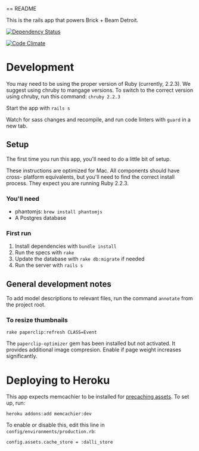 == README

This is the rails app that powers Brick + Beam Detroit.

[![Dependency Status](https://gemnasium.com/hampelm/brickbeam.svg)](https://gemnasium.com/hampelm/brickbeam)

[![Code Climate](https://codeclimate.com/github/hampelm/brickbeam/badges/gpa.svg)](https://codeclimate.com/github/hampelm/brickbeam)

# Development

You may need to be using the proper version of Ruby (currently, 2.2.3). We
suggest using chruby to mangage versions. To switch to the correct version using chruby, run this command: `chruby 2.2.3`

Start the app with `rails s`

Watch for sass changes and recompile, and run code linters with `guard` in a new tab.

## Setup

The first time you run this app, you'll need to do a little bit of setup.

These instructions are optimized for Mac. All components should have cross-
platform equivalents, but you'll need to find the correct install process. They expect you are running Ruby 2.2.3.

### You'll need

* phantomjs: `brew install phantomjs`
* A Postgres database

### First run

1. Install dependencies with `bundle install`
2. Run the specs with `rake`
3. Update the database with `rake db:migrate` if needed
4. Run the server with `rails s`

## General development notes

To add model descriptions to relevant files, run the command `annotate` from the
project root.

### To resize thumbnails

`rake paperclip:refresh CLASS=Event`

The `paperclip-optimizer` gem has been installed but not activated. It provides
additional image compresion. Enable if page weight increases significantly.

# Deploying to Heroku

This app expects memcachier to be installed for [precaching assets](http://blog.alexmaccaw.com/faster-deploys). To set up, run:

```
heroku addons:add memcachier:dev
```

To enable or disable this, edit this line in `config/environments/production.rb`:

```
config.assets.cache_store = :dalli_store
```



